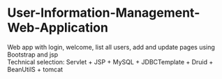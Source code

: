 # User-Information-Management-Web-Application  
Web app with login, welcome, list all users, add and update pages using Bootstrap and jsp  
Technical selection: Servlet + JSP + MySQL + JDBCTemplate + Druid + BeanUtilS + tomcat


